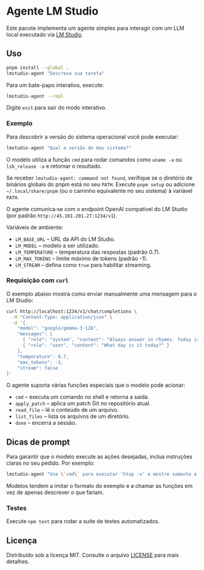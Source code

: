# Agente LM Studio

Este pacote implementa um agente simples para interagir com um LLM local executado via [LM Studio](https://lmstudio.ai).

## Uso

```bash
pnpm install --global .
lmstudio-agent "Descreva sua tarefa"
```

Para um bate-papo interativo, execute:

```bash
lmstudio-agent --repl
```
Digite `exit` para sair do modo interativo.

### Exemplo

Para descobrir a versão do sistema operacional você pode executar:

```bash
lmstudio-agent "Qual a versão do meu sistema?"
```
O modelo utiliza a função `cmd` para rodar comandos como `uname -a` ou `lsb_release -a` e retornar o resultado.

Se receber `lmstudio-agent: command not found`, verifique se o diretório de binários globais do pnpm está no seu `PATH`.
Execute `pnpm setup` ou adicione `~/.local/share/pnpm` (ou o caminho equivalente no seu sistema) à variável `PATH`.

O agente comunica‑se com o endpoint OpenAI compatível do LM Studio (por padrão `http://45.161.201.27:1234/v1`).

Variáveis de ambiente:

- `LM_BASE_URL` – URL da API do LM Studio.
- `LM_MODEL` – modelo a ser utilizado.
- `LM_TEMPERATURE` – temperatura das respostas (padrão 0.7).
- `LM_MAX_TOKENS` – limite máximo de tokens (padrão -1).
- `LM_STREAM` – defina como `true` para habilitar streaming.

### Requisição com `curl`

O exemplo abaixo mostra como enviar manualmente uma mensagem para o LM Studio:

```bash
curl http://localhost:1234/v1/chat/completions \
  -H "Content-Type: application/json" \
  -d '{
    "model": "google/gemma-3-12b",
    "messages": [
      { "role": "system", "content": "Always answer in rhymes. Today is Thursday" },
      { "role": "user", "content": "What day is it today?" }
    ],
    "temperature": 0.7,
    "max_tokens": -1,
    "stream": false
}'
```

O agente suporta várias funções especiais que o modelo pode acionar:

- `cmd` – executa um comando no shell e retorna a saída.
- `apply_patch` – aplica um patch Git no repositório atual.
- `read_file` – lê o conteúdo de um arquivo.
- `list_files` – lista os arquivos de um diretório.
- `done` – encerra a sessão.

## Dicas de prompt

Para garantir que o modelo execute as ações desejadas, inclua instruções claras
no seu pedido. Por exemplo:

```bash
lmstudio-agent "Use \`cmd\` para executar 'htop -v' e mostre somente a saída"
```

Modelos tendem a imitar o formato do exemplo e a chamar as funções em vez de
apenas descrever o que fariam.

### Testes

Execute `npm test` para rodar a suíte de testes automatizados.

## Licença

Distribuído sob a licença MIT. Consulte o arquivo [LICENSE](LICENSE) para mais detalhes.

